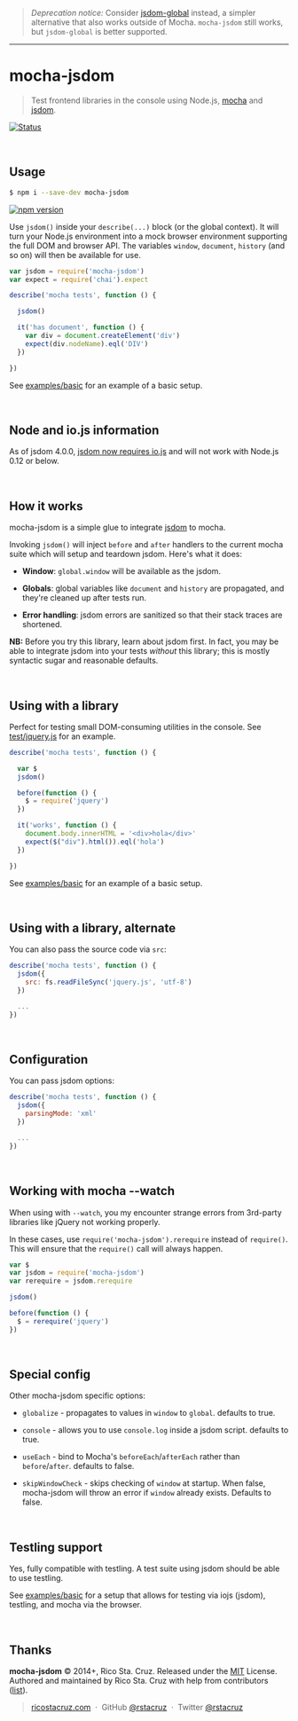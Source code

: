 > _Deprecation notice:_
> Consider [jsdom-global](https://github.com/rstacruz/jsdom-global) instead, a simpler alternative that also works outside of Mocha. `mocha-jsdom` still works, but `jsdom-global` is better supported.

---

# mocha-jsdom

> Test frontend libraries in the console using Node.js, [mocha] and [jsdom]. 

[![Status](https://travis-ci.org/rstacruz/mocha-jsdom.svg?branch=master)](https://travis-ci.org/rstacruz/mocha-jsdom "See test builds")

<br>

## Usage

```sh
$ npm i --save-dev mocha-jsdom
```

[![npm version](http://img.shields.io/npm/v/mocha-jsdom.svg?style=flat)](https://npmjs.org/package/mocha-jsdom "View this project on npm")

Use `jsdom()` inside your `describe(...)` block (or the global context). It will 
turn your Node.js environment into a mock browser environment supporting the 
full DOM and browser API. The variables `window`, `document`, `history` (and so 
on) will then be available for use.

```js
var jsdom = require('mocha-jsdom')
var expect = require('chai').expect

describe('mocha tests', function () {

  jsdom()

  it('has document', function () {
    var div = document.createElement('div')
    expect(div.nodeName).eql('DIV')
  })

})
```

See [examples/basic](examples/basic) for an example of a basic setup.

<br>

## Node and io.js information

As of jsdom 4.0.0, [jsdom now requires io.js](https://github.com/tmpvar/jsdom/blob/master/Changelog.md#400) and will not work with Node.js 0.12 or below.

<br>

## How it works

mocha-jsdom is a simple glue to integrate [jsdom] to mocha.

Invoking `jsdom()` will inject `before` and `after` handlers to the current 
mocha suite which will setup and teardown jsdom. Here's what it does:

* __Window__: `global.window` will be available as the jsdom.

* __Globals__: global variables like `document` and `history` are propagated, 
  and they're cleaned up after tests run.

* __Error handling__: jsdom errors are sanitized so that their stack traces are 
shortened.

__NB:__ Before you try this library, learn about jsdom first. In fact, you may be 
able to integrate jsdom into your tests *without* this library; this is mostly 
syntactic sugar and reasonable defaults.

<br>

## Using with a library

Perfect for testing small DOM-consuming utilities in the console. See 
[test/jquery.js](test/jquery.js) for an example.

```js
describe('mocha tests', function () {

  var $
  jsdom()

  before(function () {
    $ = require('jquery')
  })

  it('works', function () {
    document.body.innerHTML = '<div>hola</div>'
    expect($("div").html()).eql('hola')
  })

})
```

See [examples/basic](examples/basic) for an example of a basic setup.

<br>

## Using with a library, alternate

You can also pass the source code via `src`:

```js
describe('mocha tests', function () {
  jsdom({
    src: fs.readFileSync('jquery.js', 'utf-8')
  })

  ...
})
```

<br>

## Configuration

You can pass jsdom options:

```js
describe('mocha tests', function () {
  jsdom({
    parsingMode: 'xml'
  })

  ...
})
```

<br>

## Working with mocha --watch

When using with `--watch`, you my encounter strange errors from 3rd-party
libraries like jQuery not working properly.

In these cases, use `require('mocha-jsdom').rerequire` instead of `require()`.
This will ensure that the `require()` call will always happen.

```js
var $
var jsdom = require('mocha-jsdom')
var rerequire = jsdom.rerequire

jsdom()

before(function () {
  $ = rerequire('jquery')
})
```

<br>

## Special config

Other mocha-jsdom specific options:

 * `globalize` - propagates to values in `window` to `global`. defaults to true.

 * `console` - allows you to use `console.log` inside a jsdom script. defaults 
 to true.

 * `useEach` - bind to Mocha's `beforeEach`/`afterEach` rather than `before`/`after`.
 defaults to false.

 * `skipWindowCheck` - skips checking of `window` at startup. When false,
 mocha-jsdom will throw an error if `window` already exists. Defaults to false.

[jsdom]: https://www.npmjs.org/package/jsdom
[mocha]: https://www.npmjs.com/package/mocha

<br>

## Testling support

Yes, fully compatible with testling. A test suite using jsdom should be able to use testling.

See [examples/basic](examples/basic/) for a setup that allows for testing via iojs (jsdom), testling, and mocha via the browser.

<br>

## Thanks

**mocha-jsdom** © 2014+, Rico Sta. Cruz. Released under the [MIT] License.<br>
Authored and maintained by Rico Sta. Cruz with help from contributors ([list][contributors]).

> [ricostacruz.com](http://ricostacruz.com) &nbsp;&middot;&nbsp;
> GitHub [@rstacruz](https://github.com/rstacruz) &nbsp;&middot;&nbsp;
> Twitter [@rstacruz](https://twitter.com/rstacruz)

[MIT]: http://mit-license.org/
[contributors]: http://github.com/rstacruz/mocha-jsdom/contributors
